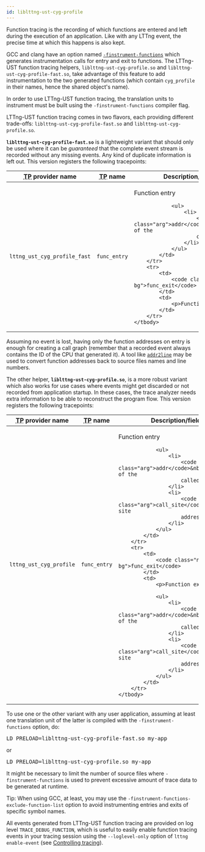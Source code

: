 ```yaml
---
id: liblttng-ust-cyg-profile
---
```


Function tracing is the recording of which functions are entered and
left during the execution of an application. Like with any LTTng event,
the precise time at which this happens is also kept.

GCC and clang have an option named
<a href="https://gcc.gnu.org/onlinedocs/gcc-4.9.1/gcc/Code-Gen-Options.html" class="ext"><code>-finstrument-functions</code></a>
which generates instrumentation calls for entry and exit to functions.
The LTTng-UST function tracing helpers, `liblttng-ust-cyg-profile.so`
and `liblttng-ust-cyg-profile-fast.so`, take advantage of this feature
to add instrumentation to the two generated functions (which contain
`cyg_profile` in their names, hence the shared object's name).

In order to use LTTng-UST function tracing, the translation units to
instrument must be built using the `-finstrument-functions` compiler
flag.

LTTng-UST function tracing comes in two flavors, each providing
different trade-offs: `liblttng-ust-cyg-profile-fast.so` and
`liblttng-ust-cyg-profile.so`.

**`liblttng-ust-cyg-profile-fast.so`** is a lightweight variant that
should only be used where it can be _guaranteed_ that the complete event
stream is recorded without any missing events. Any kind of duplicate
information is left out. This version registers the following
tracepoints:

<div class="table">
<table class="func-desc">
    <thead>
        <tr>
            <th><abbr title="Tracepoint">TP</abbr> provider name</th>
            <th><abbr title="Tracepoint">TP</abbr> name</th>
            <th>Description/fields</th>
        </tr>
    </thead>
    <tbody>
        <tr>
            <td rowspan="2">
                <code class="no-bg">lttng_ust_cyg_profile_fast</code>
            </td>
            <td>
                <code class="no-bg">func_entry</code>
            </td>
            <td>
                <p>Function entry</p>

                <ul>
                    <li>
                        <code class="arg">addr</code>&nbsp;address of the
                        called function
                    </li>
                </ul>
            </td>
        </tr>
        <tr>
            <td>
                <code class="no-bg">func_exit</code>
            </td>
            <td>
                <p>Function exit</p>
            </td>
        </tr>
    </tbody>
</table>
</div>

Assuming no event is lost, having only the function addresses on entry
is enough for creating a call graph (remember that a recorded event
always contains the ID of the CPU that generated it). A tool like
<a href="https://sourceware.org/binutils/docs/binutils/addr2line.html" class="ext"><code>addr2line</code></a>
may be used to convert function addresses back to source files names
and line numbers.

The other helper,
**`liblttng-ust-cyg-profile.so`**,
is a more robust variant which also works for use cases where
events might get discarded or not recorded from application startup.
In these cases, the trace analyzer needs extra information to be
able to reconstruct the program flow. This version registers the
following tracepoints:

<div class="table">
<table class="func-desc">
    <thead>
        <tr>
            <th><abbr title="Tracepoint">TP</abbr> provider name</th>
            <th><abbr title="Tracepoint">TP</abbr> name</th>
            <th>Description/fields</th>
        </tr>
    </thead>
    <tbody>
        <tr>
            <td rowspan="2">
                <code class="no-bg">lttng_ust_cyg_profile</code>
            </td>
            <td>
                <code class="no-bg">func_entry</code>
            </td>
            <td>
                <p>Function entry</p>

                <ul>
                    <li>
                        <code class="arg">addr</code>&nbsp;address of the
                        called function
                    </li>
                    <li>
                        <code class="arg">call_site</code>&nbsp;call site
                        address
                    </li>
                </ul>
            </td>
        </tr>
        <tr>
            <td>
                <code class="no-bg">func_exit</code>
            </td>
            <td>
                <p>Function exit</p>

                <ul>
                    <li>
                        <code class="arg">addr</code>&nbsp;address of the
                        called function
                    </li>
                    <li>
                        <code class="arg">call_site</code>&nbsp;call site
                        address
                    </li>
                </ul>
            </td>
        </tr>
    </tbody>
</table>
</div>

To use one or the other variant with any user application, assuming at
least one translation unit of the latter is compiled with the
`-finstrument-functions` option, do:

<pre class="term">
LD_PRELOAD=liblttng-ust-cyg-profile-fast.so my-app
</pre>

or

<pre class="term">
LD_PRELOAD=liblttng-ust-cyg-profile.so my-app
</pre>

It might be necessary to limit the number of source files where
`-finstrument-functions` is used to prevent excessive amount of trace
data to be generated at runtime.

<div class="tip">
<p>
    <span class="t">Tip:</span> When using GCC, at least, you may use
    the
    <code>-finstrument-functions-exclude-function-list</code>
    option to avoid instrumenting entries and exits of specific
    symbol names.
</p>
</div>

All events generated from LTTng-UST function tracing are provided on
log level `TRACE_DEBUG_FUNCTION`, which is useful to easily enable
function tracing events in your tracing session using the
`--loglevel-only` option of `lttng enable-event`
(see [Controlling tracing](#doc-controlling-tracing)).

